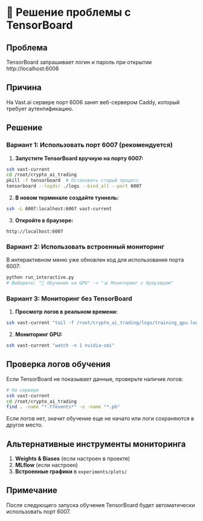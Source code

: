 # 🔧 Решение проблемы с TensorBoard

## Проблема
TensorBoard запрашивает логин и пароль при открытии http://localhost:6006

## Причина
На Vast.ai сервере порт 6006 занят веб-сервером Caddy, который требует аутентификацию.

## Решение

### Вариант 1: Использовать порт 6007 (рекомендуется)

1. **Запустите TensorBoard вручную на порту 6007:**
```bash
ssh vast-current
cd /root/crypto_ai_trading
pkill -f tensorboard  # Остановить старый процесс
tensorboard --logdir ./logs --bind_all --port 6007
```

2. **В новом терминале создайте туннель:**
```bash
ssh -L 6007:localhost:6007 vast-current
```

3. **Откройте в браузере:**
```
http://localhost:6007
```

### Вариант 2: Использовать встроенный мониторинг

В интерактивном меню уже обновлен код для использования порта 6007:
```bash
python run_interactive.py
# Выберите: "🚀 Обучение на GPU" -> "📊 Мониторинг с браузером"
```

### Вариант 3: Мониторинг без TensorBoard

1. **Просмотр логов в реальном времени:**
```bash
ssh vast-current "tail -f /root/crypto_ai_trading/logs/training_gpu.log"
```

2. **Мониторинг GPU:**
```bash
ssh vast-current "watch -n 1 nvidia-smi"
```

## Проверка логов обучения

Если TensorBoard не показывает данные, проверьте наличие логов:

```bash
# На сервере
ssh vast-current
cd /root/crypto_ai_trading
find . -name "*.tfevents*" -o -name "*.pb"
```

Если логов нет, значит обучение еще не начато или логи сохраняются в другое место.

## Альтернативные инструменты мониторинга

1. **Weights & Biases** (если настроен в проекте)
2. **MLflow** (если настроен)
3. **Встроенные графики** в `experiments/plots/`

## Примечание

После следующего запуска обучения TensorBoard будет автоматически использовать порт 6007.